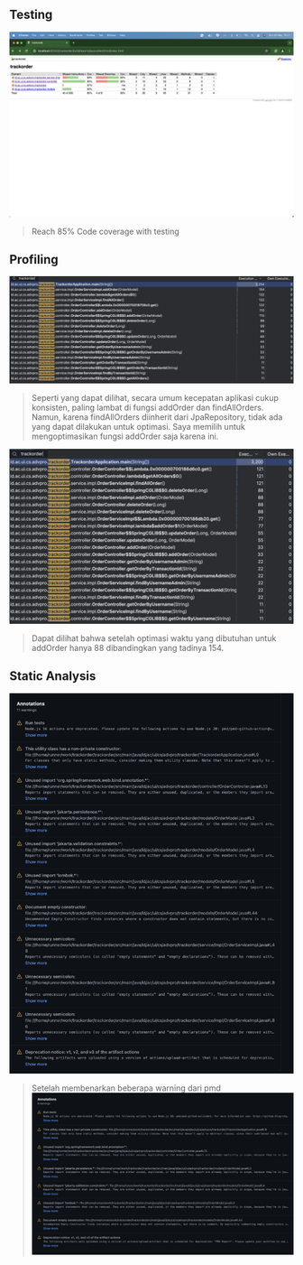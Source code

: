 ## Testing
![coverage.png](images%2Fcoverage.png)
> Reach 85% Code coverage with testing

## Profiling
![profiling.png](images%2Fprofiling.png)
> Seperti yang dapat dilihat, secara umum kecepatan aplikasi cukup konsisten, paling lambat di fungsi addOrder dan findAllOrders.
> Namun, karena findAllOrders diinherit dari JpaRepository, tidak ada yang dapat dilakukan untuk optimasi.
> Saya memilih untuk mengoptimasikan fungsi addOrder saja karena ini.

![optimized.png](images%2Foptimized.png)

>Dapat dilihat bahwa setelah optimasi waktu yang dibutuhan untuk addOrder hanya 88 dibandingkan yang tadinya 154.
> 
## Static Analysis
![pmdbefore.png](images%2Fpmdbefore.png)
> Setelah membenarkan beberapa warning dari pmd
![pmdafter.png](images%2Fpmdafter.png)
